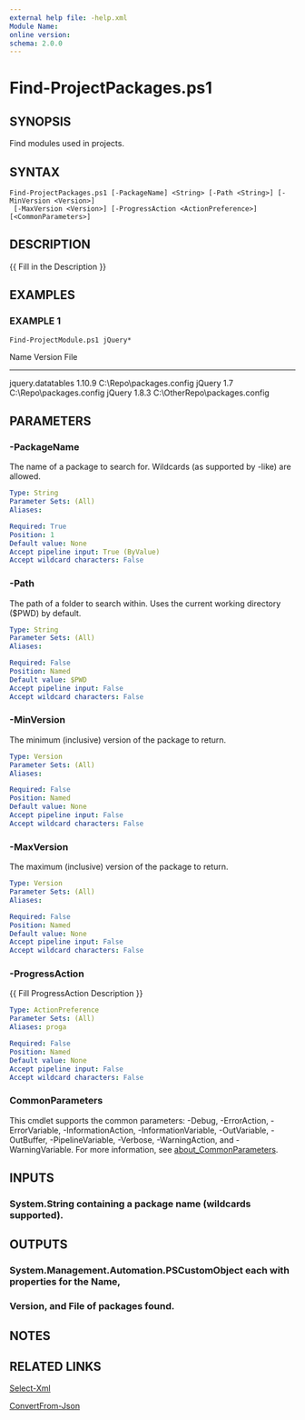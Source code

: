 ```yaml
---
external help file: -help.xml
Module Name:
online version:
schema: 2.0.0
---
```


# Find-ProjectPackages.ps1

## SYNOPSIS
Find modules used in projects.

## SYNTAX

```
Find-ProjectPackages.ps1 [-PackageName] <String> [-Path <String>] [-MinVersion <Version>]
 [-MaxVersion <Version>] [-ProgressAction <ActionPreference>] [<CommonParameters>]
```

## DESCRIPTION
{{ Fill in the Description }}

## EXAMPLES

### EXAMPLE 1
```
Find-ProjectModule.ps1 jQuery*
```

Name               Version File
----               ------- ----
jquery.datatables  1.10.9  C:\Repo\packages.config
jQuery             1.7     C:\Repo\packages.config
jQuery             1.8.3   C:\OtherRepo\packages.config

## PARAMETERS

### -PackageName
The name of a package to search for.
Wildcards (as supported by -like) are allowed.

```yaml
Type: String
Parameter Sets: (All)
Aliases:

Required: True
Position: 1
Default value: None
Accept pipeline input: True (ByValue)
Accept wildcard characters: False
```

### -Path
The path of a folder to search within.
Uses the current working directory ($PWD) by default.

```yaml
Type: String
Parameter Sets: (All)
Aliases:

Required: False
Position: Named
Default value: $PWD
Accept pipeline input: False
Accept wildcard characters: False
```

### -MinVersion
The minimum (inclusive) version of the package to return.

```yaml
Type: Version
Parameter Sets: (All)
Aliases:

Required: False
Position: Named
Default value: None
Accept pipeline input: False
Accept wildcard characters: False
```

### -MaxVersion
The maximum (inclusive) version of the package to return.

```yaml
Type: Version
Parameter Sets: (All)
Aliases:

Required: False
Position: Named
Default value: None
Accept pipeline input: False
Accept wildcard characters: False
```

### -ProgressAction
{{ Fill ProgressAction Description }}

```yaml
Type: ActionPreference
Parameter Sets: (All)
Aliases: proga

Required: False
Position: Named
Default value: None
Accept pipeline input: False
Accept wildcard characters: False
```

### CommonParameters
This cmdlet supports the common parameters: -Debug, -ErrorAction, -ErrorVariable, -InformationAction, -InformationVariable, -OutVariable, -OutBuffer, -PipelineVariable, -Verbose, -WarningAction, and -WarningVariable. For more information, see [about_CommonParameters](http://go.microsoft.com/fwlink/?LinkID=113216).

## INPUTS

### System.String containing a package name (wildcards supported).
## OUTPUTS

### System.Management.Automation.PSCustomObject each with properties for the Name,
### Version, and File of packages found.
## NOTES

## RELATED LINKS

[Select-Xml]()

[ConvertFrom-Json]()

